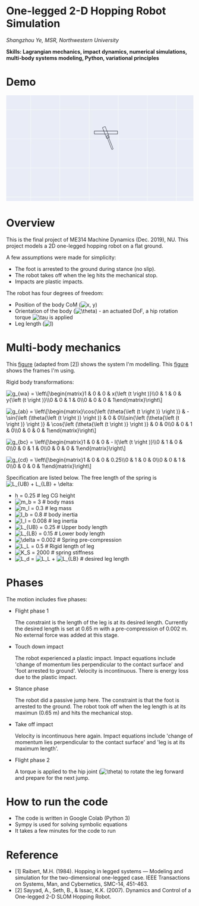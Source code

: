 # One-legged 2-D Hopping Robot Simulation

*Shangzhou Ye, MSR, Northwestern University*

**Skills: Lagrangian mechanics, impact dynamics, numerical simulations, multi-body systems modeling, Python, variational principles**

# Demo

![demo](https://github.com/shangzhouye/one-legged-2-D-hopping-robot/blob/master/demo.gif?raw=true)

# Overview

This is the final project of ME314 Machine Dynamics (Dec. 2019), NU. This project models a 2D one-legged hopping robot on a flat ground.

A few assumptions were made for simplicity:

- The foot is arrested to the ground during stance (no slip).
- The robot takes off when the leg hits the mechanical stop.
- Impacts are plastic impacts.

The robot has four degrees of freedom: 

- Position of the body CoM (![$x, y$](https://render.githubusercontent.com/render/math?math=%24x%2C%20y%24))
- Orientation of the body (![$\theta$](https://render.githubusercontent.com/render/math?math=%24%5Ctheta%24)) - an actuated DoF, a hip rotation torque ![$\tau$](https://render.githubusercontent.com/render/math?math=%24%5Ctau%24) is applied
- Leg length (![$l$](https://render.githubusercontent.com/render/math?math=%24l%24))

# Multi-body mechanics

This [figure](https://github.com/shangzhouye/one-legged-2-D-hopping-robot/blob/master/Figures/model.jpg?raw=true) (adapted from [2]) shows the system I'm modelling. This [figure](https://github.com/shangzhouye/one-legged-2-D-hopping-robot/blob/master/Figures/frames.jpg?raw=true) shows the frames I'm using.

Rigid body transformations:

![$g_{wa} = \left\[\begin{matrix}1 & 0 & 0 & x{\left (t \right )}\\0 & 1 & 0 & y{\left (t \right )}\\0 & 0 & 1 & 0\\0 & 0 & 0 & 1\end{matrix}\right\]$](https://render.githubusercontent.com/render/math?math=%24g_%7Bwa%7D%20%3D%20%5Cleft%5B%5Cbegin%7Bmatrix%7D1%20%26%200%20%26%200%20%26%20x%7B%5Cleft%20(t%20%5Cright%20)%7D%5C%5C0%20%26%201%20%26%200%20%26%20y%7B%5Cleft%20(t%20%5Cright%20)%7D%5C%5C0%20%26%200%20%26%201%20%26%200%5C%5C0%20%26%200%20%26%200%20%26%201%5Cend%7Bmatrix%7D%5Cright%5D%24)

![$g_{ab} = \left\[\begin{matrix}\cos{\left (\theta{\left (t \right )} \right )} & - \sin{\left (\theta{\left (t \right )} \right )} & 0 & 0\\\sin{\left (\theta{\left (t \right )} \right )} & \cos{\left (\theta{\left (t \right )} \right )} & 0 & 0\\0 & 0 & 1 & 0\\0 & 0 & 0 & 1\end{matrix}\right\]$](https://render.githubusercontent.com/render/math?math=%24g_%7Bab%7D%20%3D%20%5Cleft%5B%5Cbegin%7Bmatrix%7D%5Ccos%7B%5Cleft%20(%5Ctheta%7B%5Cleft%20(t%20%5Cright%20)%7D%20%5Cright%20)%7D%20%26%20-%20%5Csin%7B%5Cleft%20(%5Ctheta%7B%5Cleft%20(t%20%5Cright%20)%7D%20%5Cright%20)%7D%20%26%200%20%26%200%5C%5C%5Csin%7B%5Cleft%20(%5Ctheta%7B%5Cleft%20(t%20%5Cright%20)%7D%20%5Cright%20)%7D%20%26%20%5Ccos%7B%5Cleft%20(%5Ctheta%7B%5Cleft%20(t%20%5Cright%20)%7D%20%5Cright%20)%7D%20%26%200%20%26%200%5C%5C0%20%26%200%20%26%201%20%26%200%5C%5C0%20%26%200%20%26%200%20%26%201%5Cend%7Bmatrix%7D%5Cright%5D%24)

![$g_{bc} = \left\[\begin{matrix}1 & 0 & 0 & - l{\left (t \right )}\\0 & 1 & 0 & 0\\0 & 0 & 1 & 0\\0 & 0 & 0 & 1\end{matrix}\right\]$](https://render.githubusercontent.com/render/math?math=%24g_%7Bbc%7D%20%3D%20%5Cleft%5B%5Cbegin%7Bmatrix%7D1%20%26%200%20%26%200%20%26%20-%20l%7B%5Cleft%20(t%20%5Cright%20)%7D%5C%5C0%20%26%201%20%26%200%20%26%200%5C%5C0%20%26%200%20%26%201%20%26%200%5C%5C0%20%26%200%20%26%200%20%26%201%5Cend%7Bmatrix%7D%5Cright%5D%24)

![$g_{cd} = \left\[\begin{matrix}1 & 0 & 0 & 0.25\\0 & 1 & 0 & 0\\0 & 0 & 1 & 0\\0 & 0 & 0 & 1\end{matrix}\right\]$](https://render.githubusercontent.com/render/math?math=%24g_%7Bcd%7D%20%3D%20%5Cleft%5B%5Cbegin%7Bmatrix%7D1%20%26%200%20%26%200%20%26%200.25%5C%5C0%20%26%201%20%26%200%20%26%200%5C%5C0%20%26%200%20%26%201%20%26%200%5C%5C0%20%26%200%20%26%200%20%26%201%5Cend%7Bmatrix%7D%5Cright%5D%24)

Specification are listed below. The free length of the spring is ![$L_{UB} + L_{LB} + \delta$](https://render.githubusercontent.com/render/math?math=%24L_%7BUB%7D%20%2B%20L_%7BLB%7D%20%2B%20%5Cdelta%24):

- h = 0.25           # leg CG height
- ![$m_b$](https://render.githubusercontent.com/render/math?math=%24m_b%24) = 3          # body mass
- ![$m_l$](https://render.githubusercontent.com/render/math?math=%24m_l%24) = 0.3        # leg mass
- ![$I_b$](https://render.githubusercontent.com/render/math?math=%24I_b%24) = 0.8        # body inertia
- ![$I_l$](https://render.githubusercontent.com/render/math?math=%24I_l%24) = 0.008      # leg inertia
- ![$L_{UB}$](https://render.githubusercontent.com/render/math?math=%24L_%7BUB%7D%24) = 0.25      # Upper body length 
- ![$L_{LB}$](https://render.githubusercontent.com/render/math?math=%24L_%7BLB%7D%24) = 0.15      # Lower body length 
- ![$\delta$](https://render.githubusercontent.com/render/math?math=%24%5Cdelta%24) = 0.002   # Spring pre-compression
- ![$L_L$](https://render.githubusercontent.com/render/math?math=%24L_L%24) = 0.5        # Rigid length of leg
- ![$K_S$](https://render.githubusercontent.com/render/math?math=%24K_S%24) = 2000       # spring stiffness
- ![$L_d$](https://render.githubusercontent.com/render/math?math=%24L_d%24) = ![$L_L$](https://render.githubusercontent.com/render/math?math=%24L_L%24) + ![$L_{LB}$](https://render.githubusercontent.com/render/math?math=%24L_%7BLB%7D%24) # desired leg length

# Phases

The motion includes five phases:

- Flight phase 1

    The constraint is the length of the leg is at its desired length. Currently the desired length is set at 0.65 m with a pre-compression of 0.002 m. No external force was added at this stage.

- Touch down impact

    The robot experienced a plastic impact. Impact equations include 'change of momentum lies perpendicular to the contact surface' and 'foot arrested to ground'. Velocity is incontinuous. There is energy loss due to the plastic impact.

- Stance phase

    The robot did a passive jump here. The constraint is that the foot is arrested to the ground. The robot took off when the leg length is at its maximun (0.65 m) and hits the mechanical stop.

- Take off impact

    Velocity is incontinuous here again. Impact equations include 'change of momentum lies perpendicular to the contact surface' and 'leg is at its maximum length'. 

- Flight phase 2

    A torque is applied to the hip joint (![$\theta$](https://render.githubusercontent.com/render/math?math=%24%5Ctheta%24)) to rotate the leg forward and prepare for the next jump.

# How to run the code

- The code is written in Google Colab (Python 3)
- Sympy is used for solving symbolic equations
- It takes a few minutes for the code to run

# Reference

- [1] Raibert, M.H. (1984). Hopping in legged systems — Modeling and simulation for the two-dimensional one-legged case. IEEE Transactions on Systems, Man, and Cybernetics, SMC-14, 451-463.
- [2] Sayyad, A., Seth, B., & Issac, K.K. (2007). Dynamics and Control of a One-legged 2-D SLOM Hopping Robot.